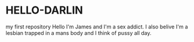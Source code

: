 # HELLO-DARLIN
my first repository
Hello I'm James and I'm a sex addict. 
I also belive I'm a lesbian trapped in a mans body and  I think of pussy all day.
